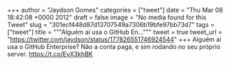 
+++
author = "Jaydson Gomes"
categories = ["tweet"]
date = "Thu Mar 08 18:42:08 +0000 2012"
draft = false
image = "No media found for this Tweet"
slug = "301ecf448d87d13707549a7306b19bfe97bb73d7"
tags = ["tweet"]
title = """Alguém ai usa o GitHub En..."""
tweet = true
tweet_url = "https://twitter.com/jaydson/status/177826551746924544"
+++
Alguém ai usa o GitHub Enterprise? Não a conta paga, e sim rodando no seu próprio server. https://t.co/EyX3khBK
